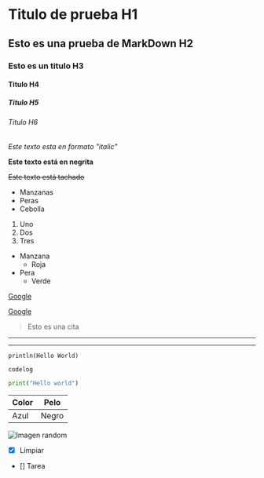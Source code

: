 # Titulo de prueba H1

## Esto es una prueba de MarkDown H2

### Esto es un titulo H3

#### Titulo H4

##### Titulo H5

###### Titulo H6

_Este texto esta en formato "italic"_

**Este texto está en negrita**

~~Este texto está tachado~~

<!-- Así se hace un comentario -->

<!-- Lista desordenada -->

- Manzanas
- Peras
- Cebolla

<!-- Lista Ordenada -->

1. Uno
2. Dos
3. Tres

<!-- Lista con sub indices -->

- Manzana
  - Roja
- Pera
  - Verde

<!-- URL con hipervinculo -->

[Google](https://www.google.com)

<!-- URL con hipervinculo y descripción cuando se pone el cursos por encima -->

[Google](https://www.google.com "Esto es un link")

<!-- Hacer citas -->

> Esto es una cita

<!-- Guión para separar -->

---

---

<!-- Codigo -->

`println(Hello World)`

<!-- Codigo #2 en caja-->

```
codelog
```

<!-- Codigo #3 con colores dependiendo del lenguaje-->

```python
print("Hello world")
```

<!-- Hacer tablas -->

| Color | Pelo  |
| ----- | ----- |
| Azul  | Negro |

<!-- Imagen -->

![Imagen random](https://upload.wikimedia.org/wikipedia/commons/5/51/Facebook_f_logo_%282019%29.svg "Logo de facebook")

<!-- GITHUB TO DO -->

- [x] Limpiar
- [] Tarea
